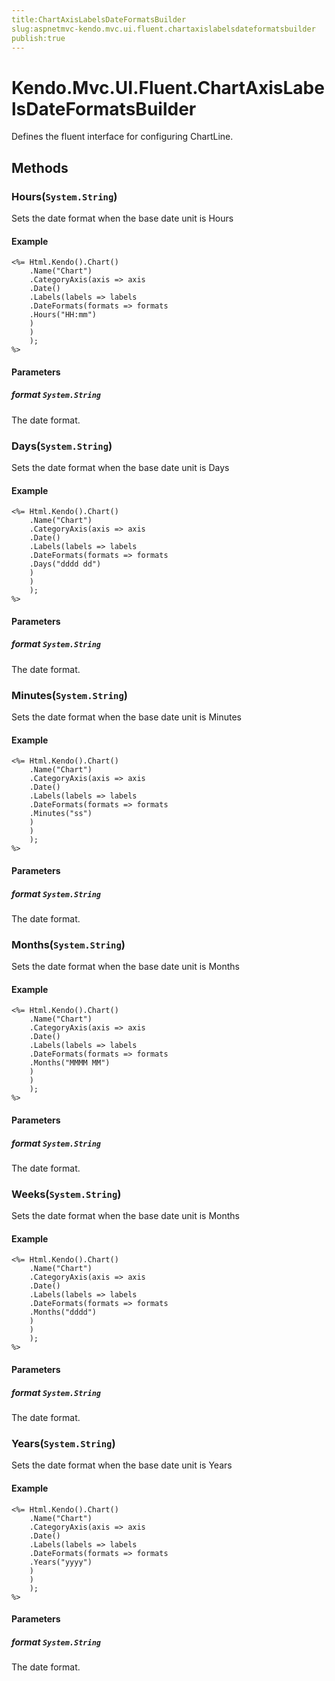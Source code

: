 ```yaml
---
title:ChartAxisLabelsDateFormatsBuilder
slug:aspnetmvc-kendo.mvc.ui.fluent.chartaxislabelsdateformatsbuilder
publish:true
---
```


# Kendo.Mvc.UI.Fluent.ChartAxisLabelsDateFormatsBuilder
Defines the fluent interface for configuring ChartLine.



## Methods

### Hours(`System.String`)
Sets the date format when the base date unit is Hours


#### Example

    <%= Html.Kendo().Chart()
        .Name("Chart")
        .CategoryAxis(axis => axis
        .Date()
        .Labels(labels => labels
        .DateFormats(formats => formats
        .Hours("HH:mm")
        )
        )
        );
    %>
        


#### Parameters

##### format `System.String`
The date format.




### Days(`System.String`)
Sets the date format when the base date unit is Days


#### Example

    <%= Html.Kendo().Chart()
        .Name("Chart")
        .CategoryAxis(axis => axis
        .Date()
        .Labels(labels => labels
        .DateFormats(formats => formats
        .Days("dddd dd")
        )
        )
        );
    %>
        


#### Parameters

##### format `System.String`
The date format.




### Minutes(`System.String`)
Sets the date format when the base date unit is Minutes


#### Example

    <%= Html.Kendo().Chart()
        .Name("Chart")
        .CategoryAxis(axis => axis
        .Date()
        .Labels(labels => labels
        .DateFormats(formats => formats
        .Minutes("ss")
        )
        )
        );
    %>
        


#### Parameters

##### format `System.String`
The date format.




### Months(`System.String`)
Sets the date format when the base date unit is Months


#### Example

    <%= Html.Kendo().Chart()
        .Name("Chart")
        .CategoryAxis(axis => axis
        .Date()
        .Labels(labels => labels
        .DateFormats(formats => formats
        .Months("MMMM MM")
        )
        )
        );
    %>
        


#### Parameters

##### format `System.String`
The date format.




### Weeks(`System.String`)
Sets the date format when the base date unit is Months


#### Example

    <%= Html.Kendo().Chart()
        .Name("Chart")
        .CategoryAxis(axis => axis
        .Date()
        .Labels(labels => labels
        .DateFormats(formats => formats
        .Months("dddd")
        )
        )
        );
    %>
        


#### Parameters

##### format `System.String`
The date format.




### Years(`System.String`)
Sets the date format when the base date unit is Years


#### Example

    <%= Html.Kendo().Chart()
        .Name("Chart")
        .CategoryAxis(axis => axis
        .Date()
        .Labels(labels => labels
        .DateFormats(formats => formats
        .Years("yyyy")
        )
        )
        );
    %>
        


#### Parameters

##### format `System.String`
The date format.





